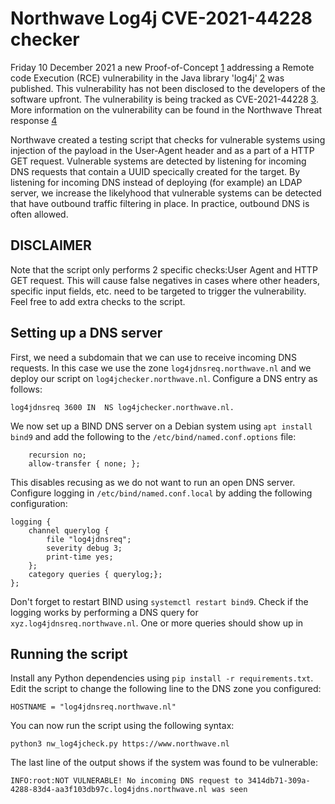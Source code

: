 # Northwave Log4j CVE-2021-44228 checker

Friday 10 December 2021 a new Proof-of-Concept [1] addressing a Remote code Execution (RCE) vulnerability in the Java library 'log4j' [2] was published. This vulnerability has not been disclosed to the developers of the software upfront. The vulnerability is being tracked as CVE-2021-44228 [3]. More information on the vulnerability can be found in the Northwave Threat response [4]

Northwave created a testing script that checks for vulnerable systems using injection of the payload in the User-Agent header and as a part of a HTTP GET request. Vulnerable systems are detected by listening for incoming DNS requests that contain a UUID specically created for the target. By listening for incoming DNS instead of deploying (for example) an LDAP server, we increase the likelyhood that vulnerable systems can be detected that have outbound traffic filtering in place. In practice, outbound DNS is often allowed. 

## DISCLAIMER
Note that the script only performs 2 specific checks:User Agent and HTTP GET request. This will cause false negatives in cases where other headers, specific input fields, etc. need to be targeted to trigger the vulnerability. Feel free to add extra checks to the script.

## Setting up a DNS server

First, we need a subdomain that we can use to receive incoming DNS requests. In this case we use the zone `log4jdnsreq.northwave.nl` and we deploy our script on `log4jchecker.northwave.nl`. Configure a DNS entry as follows:

```
log4jdnsreq 3600 IN  NS log4jchecker.northwave.nl.
```

We now set up a BIND DNS server on a Debian system using `apt install bind9` and add the following to the `/etc/bind/named.conf.options` file:

```
	recursion no;
    allow-transfer { none; };
```

This disables recusing as we do not want to run an open DNS server. Configure logging in `/etc/bind/named.conf.local` by adding the following configuration:

```
logging {
	channel querylog {
		file "log4jdnsreq";
		severity debug 3;
		print-time yes;
	};
	category queries { querylog;};
};
```
Don't forget to restart BIND using `systemctl restart bind9`. Check if the logging works by performing a DNS query for `xyz.log4jdnsreq.northwave.nl`. One or more queries should show up in 

## Running the script

Install any Python dependencies using `pip install -r requirements.txt`. Edit the script to change the following line to the DNS zone you configured:

```
HOSTNAME = "log4jdnsreq.northwave.nl"
```

You can now run the script using the following syntax:

```
python3 nw_log4jcheck.py https://www.northwave.nl
```

The last line of the output shows if the system was found to be vulnerable:

```
INFO:root:NOT VULNERABLE! No incoming DNS request to 3414db71-309a-4288-83d4-aa3f103db97c.log4jdns.northwave.nl was seen
```

[1]: https://github.com/tangxiaofeng7/apache-log4j-poc
[2]: https://logging.apache.org/log4j/2.x/
[3]: https://cve.mitre.org/cgi-bin/cvename.cgi?name=CVE-2021-44228,==
[4]: https://northwave-security.com/threat-response-remote-code-execution-vulnerability-in-log4j-library/